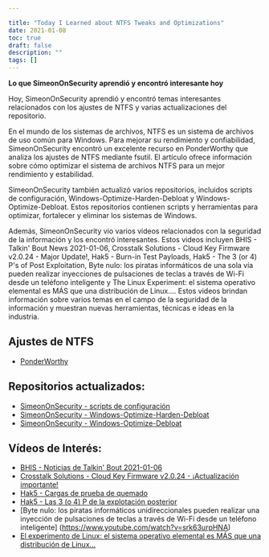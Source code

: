```yaml
---

title: "Today I Learned about NTFS Tweaks and Optimizations"
date: 2021-01-08
toc: true
draft: false
description: ""
tags: []
---
```

 **Lo que SimeonOnSecurity aprendió y encontró interesante hoy**  Hoy, SimeonOnSecurity aprendió y encontró temas interesantes relacionados con los ajustes de NTFS y varias actualizaciones del repositorio.  En el mundo de los sistemas de archivos, NTFS es un sistema de archivos de uso común para Windows. Para mejorar su rendimiento y confiabilidad, SimeonOnSecurity encontró un excelente recurso en PonderWorthy que analiza los ajustes de NTFS mediante fsutil. El artículo ofrece información sobre cómo optimizar el sistema de archivos NTFS para un mejor rendimiento y estabilidad.  SimeonOnSecurity también actualizó varios repositorios, incluidos scripts de configuración, Windows-Optimize-Harden-Debloat y Windows-Optimize-Debloat. Estos repositorios contienen scripts y herramientas para optimizar, fortalecer y eliminar los sistemas de Windows.  Además, SimeonOnSecurity vio varios videos relacionados con la seguridad de la información y los encontró interesantes. Estos videos incluyen BHIS - Talkin' Bout News 2021-01-06, Crosstalk Solutions - Cloud Key Firmware v2.0.24 - Major Update!, Hak5 - Burn-in Test Payloads, Hak5 - The 3 (or 4) P's of Post Exploitation, Byte nulo: los piratas informáticos de una sola vía pueden realizar inyecciones de pulsaciones de teclas a través de Wi-Fi desde un teléfono inteligente y The Linux Experiment: el sistema operativo elemental es MÁS que una distribución de Linux.... Estos videos brindan información sobre varios temas en el campo de la seguridad de la información y muestran nuevas herramientas, técnicas e ideas en la industria.  ## Ajustes de NTFS - [PonderWorthy](https://notes.ponderworthy.com/fsutil-tweaks-for-ntfs-performance-and-reliability)  ## Repositorios actualizados: - [SimeonOnSecurity - scripts de configuración](https://github.com/simeononsecurity/setup-scripts) - [SimeonOnSecurity - Windows-Optimize-Harden-Debloat](https://github.com/simeononsecurity/Windows-Optimize-Harden-Debloat) - [SimeonOnSecurity - Windows-Optimize-Debloat](https://github.com/simeononsecurity/Windows-Optimize-Debloat)  ## Vídeos de Interés: - [BHIS - Noticias de Talkin' Bout 2021-01-06](https://www.youtube.com/watch?v=-zAIdP7OA6E) - [Crosstalk Solutions - Cloud Key Firmware v2.0.24 - ¡Actualización importante!](https://www.youtube.com/watch?v=y_A-Zcc1yHM) - [Hak5 - Cargas de prueba de quemado](https://www.youtube.com/watch?v=bTRO2EHTLBQ) - [Hak5 - Las 3 (o 4) P de la explotación posterior](https://www.youtube.com/watch?v=OcEKXyJ8oqs) - [Byte nulo: los piratas informáticos unidireccionales pueden realizar una inyección de pulsaciones de teclas a través de Wi-Fi desde un teléfono inteligente] (https://www.youtube.com/watch?v=srk63urpHNA) - [El experimento de Linux: el sistema operativo elemental es MÁS que una distribución de Linux...](https://www.youtube.com/watch?v=FuVN6YGGmDo)